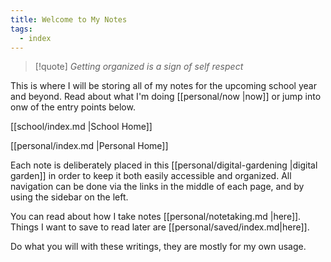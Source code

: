 ```yaml
---
title: Welcome to My Notes
tags:
  - index
---
```


>[!quote] *Getting organized is a sign of self respect*

This is where I will be storing all of my notes for the upcoming school year and beyond. Read about what I'm doing [[personal/now |now]] or jump into onw of the entry points below.

[[school/index.md |School Home]]

[[personal/index.md |Personal Home]]

Each note is deliberately placed in this [[personal/digital-gardening |digital garden]] in order to keep it both easily accessible and organized. All navigation can be done via the links in the middle of each page, and by using the sidebar on the left. 

You can read about how I take notes [[personal/notetaking.md |here]]. Things I want to save to read later are [[personal/saved/index.md|here]].  

Do what you will with these writings, they are mostly for my own usage. 